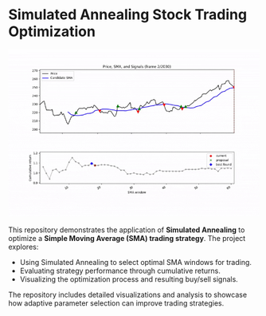 # Simulated Annealing Stock Trading Optimization

![Cover Image](https://github.com/Brianhulela/simulated_annealing_trading_optimization/blob/master/sma_optimization_animation-ezgif.com-optimize.gif)

This repository demonstrates the application of **Simulated Annealing** to optimize a **Simple Moving Average (SMA) trading strategy**. The project explores:

- Using Simulated Annealing to select optimal SMA windows for trading.
- Evaluating strategy performance through cumulative returns.
- Visualizing the optimization process and resulting buy/sell signals.

The repository includes detailed visualizations and analysis to showcase how adaptive parameter selection can improve trading strategies.
